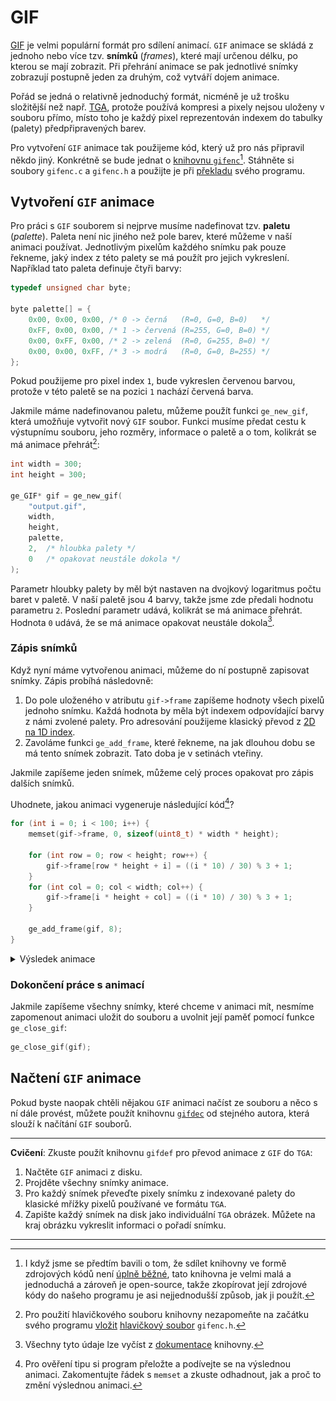 # GIF
[GIF](https://en.wikipedia.org/wiki/GIF) je velmi populární formát pro sdílení animací. `GIF` animace
se skládá z jednoho nebo více tzv. **snímků** (*frames*), které mají určenou délku, po kterou se mají
zobrazit. Při přehrání animace se pak jednotlivé snímky zobrazují postupně jeden za druhým, což
vytváří dojem animace.

Pořád se jedná o relativně jednoduchý formát, nicméně je už trošku složitější než např. [TGA](tga.md),
protože používá kompresi a pixely nejsou uloženy v souboru přímo, místo toho je každý pixel reprezentován
indexem do tabulky (palety) předpřipravených barev.

Pro vytvoření `GIF` animace tak použijeme kód, který už pro nás připravil někdo jiný. Konkrétně se
bude jednat o [knihovnu `gifenc`](https://github.com/lecram/gifenc)[^1]. Stáhněte si soubory
`gifenc.c` a `gifenc.h` a použijte je při [překladu](../modularizace/pouzivani_kodu_z_jinych_souboru.md)
svého programu.

[^1]: I když jsme se předtím bavili o tom, že sdílet knihovny ve formě zdrojových kódů není
[úplně běžné](../modularizace/knihovny.md#sdílení-knihoven), tato knihovna je velmi malá a
jednoduchá a zároveň je open-source, takže zkopírovat její zdrojové kódy do našeho programu je asi
nejjednodušší způsob, jak ji použít.

## Vytvoření `GIF` animace
Pro práci s `GIF` souborem si nejprve musíme nadefinovat tzv. **paletu** (*palette*). Paleta není
nic jiného než pole barev, které můžeme v naší animaci používat. Jednotlivým pixelům každého snímku
pak pouze řekneme, jaký index z této palety se má použít pro jejich vykreslení. Například tato paleta
definuje čtyři barvy:
```c
typedef unsigned char byte;

byte palette[] = {
    0x00, 0x00, 0x00, /* 0 -> černá   (R=0, G=0, B=0)   */
    0xFF, 0x00, 0x00, /* 1 -> červená (R=255, G=0, B=0) */
    0x00, 0xFF, 0x00, /* 2 -> zelená  (R=0, G=255, B=0) */
    0x00, 0x00, 0xFF, /* 3 -> modrá   (R=0, G=0, B=255) */
};
```
Pokud použijeme pro pixel index `1`, bude vykreslen červenou barvou, protože v této paletě se na
pozici `1` nachází červená barva.

Jakmile máme nadefinovanou paletu, můžeme použít funkci `ge_new_gif`, která umožňuje vytvořit nový
`GIF` soubor. Funkci musíme předat cestu k výstupnímu souboru, jeho rozměry, informace o paletě a o
tom, kolikrát se má animace přehrát[^2]:
```c
int width = 300;
int height = 300;

ge_GIF* gif = ge_new_gif(
    "output.gif",
    width,
    height,
    palette,
    2,  /* hloubka palety */
    0   /* opakovat neustále dokola */
);
```
Parametr hloubky palety by měl být nastaven na dvojkový logaritmus počtu baret v paletě. V naší
paletě jsou 4 barvy, takže jsme zde předali hodnotu parametru `2`. Poslední parametr udává, kolikrát
se má animace přehrát. Hodnota `0` udává, že se má animace opakovat neustále dokola[^3].

[^2]: Pro použití hlavičkového souboru knihovny nezapomeňte na začátku svého programu
[vložit](../preprocesor/vkladani_souboru.md) [hlavičkový soubor](../modularizace/hlavickove_soubory.md)
`gifenc.h`.

[^3]: Všechny tyto údaje lze vyčíst z [dokumentace](https://github.com/lecram/gifenc/blob/master/README#L25)
knihovny.

### Zápis snímků
Když nyní máme vytvořenou animaci, můžeme do ní postupně zapisovat snímky. Zápis probíhá následovně:
1) Do pole uloženého v atributu `gif->frame` zapíšeme hodnoty všech pixelů jednoho snímku.
Každá hodnota by měla být indexem odpovídající barvy z námi zvolené palety. Pro adresování použijeme
klasický převod z [2D na 1D index](../pole/vicerozmerne_pole.md#indexování).
2) Zavoláme funkci `ge_add_frame`, které řekneme, na jak dlouhou dobu se má tento snímek zobrazit.
Tato doba je v setinách vteřiny.

Jakmile zapíšeme jeden snímek, můžeme celý proces opakovat pro zápis dalších snímků.

Uhodnete, jakou animaci vygeneruje následující kód[^4]?
```c
for (int i = 0; i < 100; i++) {
    memset(gif->frame, 0, sizeof(uint8_t) * width * height);

    for (int row = 0; row < height; row++) {
        gif->frame[row * height + i] = ((i * 10) / 30) % 3 + 1;
    }
    for (int col = 0; col < width; col++) {
        gif->frame[i * height + col] = ((i * 10) / 30) % 3 + 1;
    }

    ge_add_frame(gif, 8);
}
```

[^4]: Pro ověření tipu si program přeložte a podívejte se na výslednou animaci. Zakomentujte řádek
s `memset` a zkuste odhadnout, jak a proč to změní výslednou animaci.

<details>
<summary>Výsledek animace</summary>

![](../../static/img/animace.gif)

</details>

### Dokončení práce s animací
Jakmile zapíšeme všechny snímky, které chceme v animaci mít, nesmíme zapomenout animaci uložit do
souboru a uvolnit její paměť pomocí funkce `ge_close_gif`:
```c
ge_close_gif(gif);
```

## Načtení `GIF` animace
Pokud byste naopak chtěli nějakou `GIF` animaci načíst ze souboru a něco s ní dále provést, můžete
použít knihovnu [`gifdec`](https://github.com/lecram/gifdec) od stejného autora, která slouží k
načítání `GIF` souborů.

<hr />

**Cvičení**: Zkuste použít knihovnu `gifdef` pro převod animace z `GIF` do `TGA`:
1) Načtěte `GIF` animaci z disku.
2) Projděte všechny snímky animace.
3) Pro každý snímek převeďte pixely snímku z indexované palety do klasické mřížky pixelů používané
ve formátu `TGA`.
4) Zapište každý snímek na disk jako individuální `TGA` obrázek. Můžete na kraj obrázku vykreslit
informaci o pořadí snímku.

<hr />
